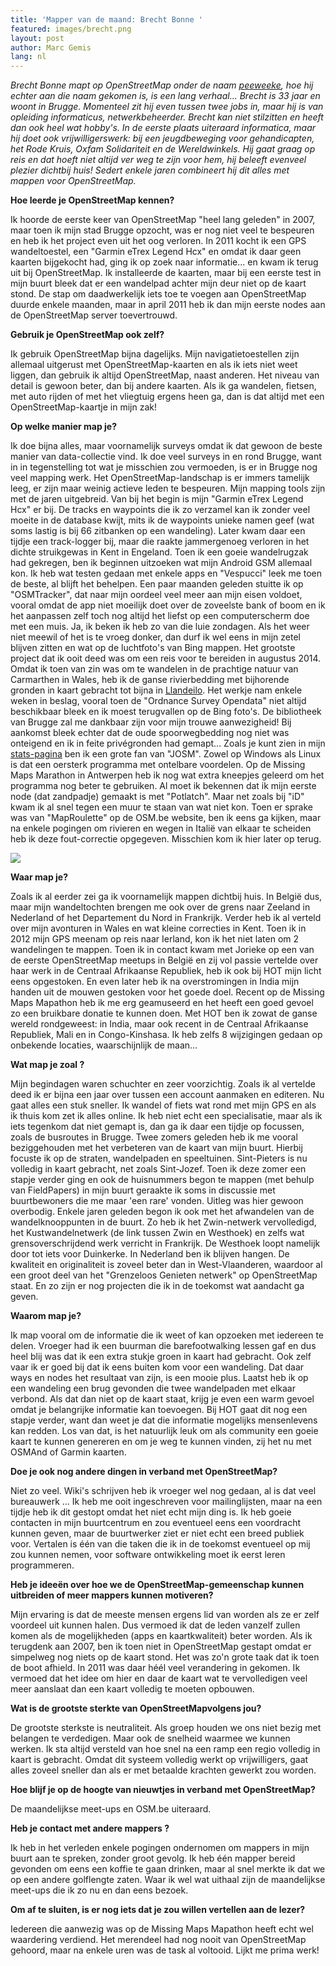 ```yaml
---
title: 'Mapper van de maand: Brecht Bonne '
featured: images/brecht.png
layout: post
author: Marc Gemis
lang: nl
---
```


_Brecht Bonne mapt op OpenStreetMap onder de naam <a href="http://www.openstreetmap.org/user/peeweeke">peeweeke</a>, hoe hij echter aan die naam gekomen is, is een lang verhaal... Brecht is 33 jaar en woont in Brugge. Momenteel zit hij even tussen twee jobs in, maar hij is van opleiding informaticus, netwerkbeheerder. Brecht kan niet stilzitten en heeft dan ook heel wat hobby's. In de eerste plaats uiteraard informatica, maar hij doet ook vrijwilligerswerk: bij een jeugdbeweging voor gehandicapten, het Rode Kruis, Oxfam Solidariteit en de Wereldwinkels. Hij gaat graag op reis en dat hoeft niet altijd ver weg te zijn voor hem, hij beleeft evenveel plezier dichtbij huis! Sedert enkele jaren combineert hij dit alles met mappen voor OpenStreetMap._

**Hoe leerde je OpenStreetMap kennen?**

Ik hoorde de eerste keer van OpenStreetMap "heel lang geleden" in 2007, maar toen ik mijn stad Brugge opzocht, was er nog niet veel te bespeuren en heb ik het project even uit het oog verloren. In 2011 kocht ik een GPS wandeltoestel, een "Garmin eTrex Legend Hcx" en omdat ik daar geen kaarten bijgekocht had, ging ik op zoek naar informatie... en kwam ik terug uit bij OpenStreetMap. Ik installeerde de kaarten, maar bij een eerste test in mijn buurt bleek dat er een wandelpad achter mijn deur niet op de kaart stond. De stap om daadwerkelijk iets toe te voegen aan OpenStreetMap duurde enkele maanden, maar in april 2011 heb ik dan mijn eerste nodes aan de OpenStreetMap server toevertrouwd.

**Gebruik je OpenStreetMap ook zelf?**

Ik gebruik OpenStreetMap bijna dagelijks. Mijn navigatietoestellen zijn allemaal uitgerust met OpenStreetMap-kaarten en als ik iets niet weet liggen, dan gebruik ik altijd OpenStreetMap, naast anderen. Het niveau van detail is gewoon beter, dan bij andere kaarten. Als ik ga wandelen, fietsen, met auto rijden of met het vliegtuig ergens heen ga, dan is dat altijd met een OpenStreetMap-kaartje in mijn zak!

**Op welke manier map je?**

Ik doe bijna alles, maar voornamelijk surveys omdat ik dat gewoon de beste manier van data-collectie vind. Ik doe veel surveys in en rond Brugge, want in in tegenstelling tot wat je misschien zou vermoeden, is er in Brugge nog veel mapping werk. Het OpenStreetMap-landschap is er immers tamelijk leeg, er zijn maar weinig actieve leden te bespeuren. Mijn mapping tools zijn met de jaren uitgebreid. Van bij het begin is mijn "Garmin eTrex Legend Hcx" er bij. De tracks en waypoints die ik zo verzamel kan ik zonder veel moeite in de database kwijt, mits ik de waypoints unieke namen geef (wat soms lastig is bij 66 zitbanken op een wandeling). Later kwam daar een tijdje een track-logger bij, maar die raakte jammergenoeg verloren in het dichte struikgewas in Kent in Engeland. Toen ik een goeie wandelrugzak had gekregen, ben ik beginnen uitzoeken wat mijn Android GSM allemaal kon. Ik heb wat testen gedaan met enkele apps en "Vespucci" leek me toen de beste, al blijft het behelpen. Een paar maanden geleden stuitte ik op "OSMTracker", dat naar mijn oordeel veel meer aan mijn eisen voldoet, vooral omdat de app niet moeilijk doet over de zoveelste bank of boom en ik het aanpassen zelf toch nog altijd het liefst op een computerscherm doe met een muis.
Ja, ik beken ik heb zo van die luie zondagen. Als het weer niet meewil of het is te vroeg donker, dan durf ik wel eens in mijn zetel blijven zitten en wat op de luchtfoto's van Bing mappen. Het grootste project dat ik ooit deed was om een reis voor te bereiden in augustus 2014. Omdat ik toen van zin was om te wandelen in de prachtige natuur van Carmarthen in Wales, heb ik de ganse rivierbedding met bijhorende gronden in kaart gebracht tot bijna in <a href="http://www.openstreetmap.org/#map=12/51.8621/-4.1594">Llandeilo</a>. Het werkje nam enkele weken in beslag, vooral toen de "Ordnance Survey Opendata" niet altijd beschikbaar bleek en ik moest terugvallen op de Bing foto's. De bibliotheek van Brugge zal me dankbaar zijn voor mijn trouwe aanwezigheid! Bij aankomst bleek echter dat de oude spoorwegbedding nog niet was onteigend en ik in feite privégronden had gemapt...
Zoals je kunt zien in mijn <a href="http://hdyc.neis-one.org/?peeweeke">stats-pagina</a> ben ik een grote fan van "JOSM". Zowel op Windows als Linux is dat een oersterk programma met ontelbare voordelen. Op de Missing Maps Marathon in Antwerpen heb ik nog wat extra kneepjes geleerd om het programma nog beter te gebruiken. Al moet ik bekennen dat ik mijn eerste node (dat zandpadje) gemaakt is met "Potlatch". Maar net zoals bij "iD" kwam ik al snel tegen een muur te staan van wat niet kon. Toen er sprake was van "MapRoulette" op de OSM.be website, ben ik eens ga kijken, maar na enkele pogingen om rivieren en wegen in Italië van elkaar te scheiden heb ik deze fout-correctie opgegeven. Misschien kom ik hier later op terug.

<img src="{{ site.baseurl }}/assets/images/brecht_trails.png"/>

**Waar map je?**

Zoals ik al eerder zei ga ik voornamelijk mappen dichtbij huis. In België dus, maar mijn wandeltochten brengen me ook over de grens naar Zeeland in Nederland of het Departement du Nord in Frankrijk. Verder heb ik al verteld over mijn avonturen in Wales en wat kleine correcties in Kent. Toen ik in 2012 mijn GPS meenam op reis naar Ierland, kon ik het niet laten om 2 wandelingen te mappen. Toen ik in contact kwam met Jorieke op een van de eerste OpenStreetMap meetups in België en zij vol passie vertelde over haar werk in de Centraal Afrikaanse Republiek, heb ik ook bij HOT mijn licht eens opgestoken. En even later heb ik na overstromingen in India mijn handen uit de mouwen gestoken voor het goede doel. Recent op de Missing Maps Mapathon heb ik me erg geamuseerd en het heeft een goed gevoel zo een bruikbare donatie te kunnen doen. Met HOT ben ik zowat de ganse wereld rondgeweest: in India, maar ook recent in de Centraal Afrikaanse Republiek, Mali en in Congo-Kinshasa. Ik heb zelfs 8 wijzigingen gedaan op onbekende locaties, waarschijnlijk de maan...

**Wat map je zoal ?**

Mijn begindagen waren schuchter en zeer voorzichtig. Zoals ik al vertelde deed ik er bijna een jaar over tussen een account aanmaken en editeren. Nu gaat alles een stuk sneller. Ik wandel of fiets wat rond met mijn GPS en als ik thuis kom zet ik alles online. Ik heb niet echt een specialisatie, maar als ik iets tegenkom dat niet gemapt is, dan ga ik daar een tijdje op focussen, zoals de busroutes in Brugge. Twee zomers geleden heb ik me vooral beziggehouden met het verbeteren van de kaart van mijn buurt. Hierbij focuste ik op de straten, wandelpaden en speeltuinen. Sint-Pieters is nu volledig in kaart gebracht, net zoals Sint-Jozef. Toen ik deze zomer een stapje verder ging en ook de huisnummers begon te mappen (met behulp van FieldPapers) in mijn buurt geraakte ik soms in discussie met buurtbewoners die me maar 'een rare' vonden. Uitleg was hier gewoon overbodig. Enkele jaren geleden begon ik ook met het afwandelen van de wandelknooppunten in de buurt. Zo heb ik het Zwin-netwerk vervolledigd, het Kustwandelnetwerk (de link tussen Zwin en Westhoek) en zelfs wat grensoverschrijdend werk verricht in Frankrijk. De Westhoek loopt namelijk door tot iets voor Duinkerke. In Nederland ben ik blijven hangen. De kwaliteit en originaliteit is zoveel beter dan in West-Vlaanderen, waardoor al een groot deel van het "Grenzeloos Genieten netwerk" op OpenStreetMap staat. En zo zijn er nog projecten die ik in de toekomst wat aandacht ga geven.

**Waarom map je?**

Ik map vooral om de informatie die ik weet of kan opzoeken met iedereen te delen. Vroeger had ik een buurman die barefootwalking lessen gaf en dus heel blij was dat ik een extra stukje groen in kaart had gebracht. Ook zelf vaar ik er goed bij dat ik eens buiten kom voor een wandeling. Dat daar ways en nodes het resultaat van zijn, is een mooie plus. Laatst heb ik op een wandeling een brug gevonden die twee wandelpaden met elkaar verbond. Als dat dan niet op de kaart staat, krijg je even een warm gevoel omdat je belangrijke informatie kan toevoegen. Bij HOT gaat dit nog een stapje verder, want dan weet je dat die informatie mogelijks mensenlevens kan redden. Los van dat, is het natuurlijk leuk om als community een goeie kaart te kunnen genereren en om je weg te kunnen vinden, zij het nu met OSMAnd of Garmin kaarten.

**Doe je ook nog andere dingen in verband met OpenStreetMap?**

Niet zo veel. Wiki's schrijven heb ik vroeger wel nog gedaan, al is dat veel bureauwerk ... Ik heb me ooit ingeschreven voor mailinglijsten, maar na een tijdje heb ik dit gestopt omdat het niet echt mijn ding is. Ik heb goeie contacten in mijn buurtcentrum en zou eventueel eens een voordracht kunnen geven, maar de buurtwerker ziet er niet echt een breed publiek voor. Vertalen is één van die taken die ik in de toekomst eventueel op mij zou kunnen nemen, voor software ontwikkeling moet ik eerst leren programmeren.

**Heb je ideeën over hoe we de OpenStreetMap-gemeenschap kunnen uitbreiden of meer mappers kunnen motiveren?**

Mijn ervaring is dat de meeste mensen ergens lid van worden als ze er zelf voordeel uit kunnen halen. Dus vermoed ik dat de leden vanzelf zullen komen als de mogelijkheden (apps en kaartkwaliteit) beter worden. Als ik terugdenk aan 2007, ben ik toen niet in OpenStreetMap gestapt omdat er simpelweg nog niets op de kaart stond. Het was zo'n grote taak dat ik toen de boot afhield. In 2011 was daar héél veel verandering in gekomen. Ik vermoed dat het idee om hier en daar de kaart wat te vervolledigen veel meer aanslaat dan een kaart volledig te moeten opbouwen.

**Wat is de grootste sterkte van OpenStreetMapvolgens jou?**

De grootste sterkste is neutraliteit. Als groep houden we ons niet bezig met belangen te verdedigen. Maar ook de snelheid waarmee we kunnen werken. Ik sta altijd versteld van hoe snel na een ramp een regio volledig in kaart is gebracht. Omdat dit systeem volledig werkt op vrijwilligers, gaat alles zoveel sneller dan als er met betaalde krachten gewerkt zou worden. 

**Hoe blijf je op de hoogte van nieuwtjes in verband met OpenStreetMap?**

De maandelijkse meet-ups en OSM.be uiteraard.

**Heb je contact met andere mappers ?**

Ik heb in het verleden enkele pogingen ondernomen om mappers in mijn buurt aan te spreken, zonder groot gevolg. Ik heb één mapper bereid gevonden om eens een koffie te gaan drinken, maar al snel merkte ik dat we op een andere golflengte zaten. Waar ik wel wat uithaal zijn de maandelijkse meet-ups die ik zo nu en dan eens bezoek.

**Om af te sluiten, is er nog iets dat je zou willen vertellen aan de lezer?**

Iedereen die aanwezig was op de Missing Maps Mapathon heeft echt wel waardering verdiend. Het merendeel had nog nooit van OpenStreetMap gehoord, maar na enkele uren was de task al voltooid. Lijkt me prima werk!
